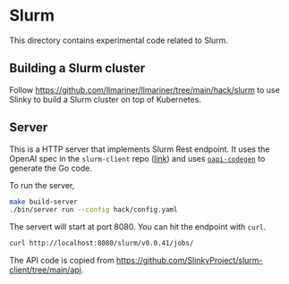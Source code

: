 # Slurm

This directory contains experimental code related to Slurm.

## Building a Slurm cluster

Follow https://github.com/llmariner/llmariner/tree/main/hack/slurm to
use Slinky to build a Slurm cluster on top of Kubernetes.

## Server

This is a HTTP server that implements Slurm Rest endpoint. It uses the OpenAI spec in
the `slurm-client` repo ([link](https://github.com/SlinkyProject/slurm-client/blob/main/api/v0040/oapi-codegen-config.yaml))
and uses [`oapi-codegen`](https://github.com/oapi-codegen/oapi-codegen) to generate the Go code.

To run the server,

```bash
make build-server
./bin/server run --config hack/config.yaml
```

The servert will start at port 8080. You can hit the endpoint with `curl`.

```bash
curl http://localhost:8080/slurm/v0.0.41/jobs/
```

The API code is copied from https://github.com/SlinkyProject/slurm-client/tree/main/api.
